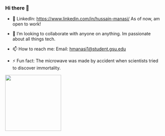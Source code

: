 ### Hi there 👋
<!--
**codesbyhussain/codesbyhussain** is a ✨ _special_ ✨ repository because its `README.md` (this file) appears on your GitHub profile.

Here are some ideas to get you started:
-->
- 🔭 LinkedIn: https://www.linkedin.com/in/hussain-manasi/
     As of now, am open to work!

- 👯 I’m looking to collaborate with anyone on anything. Im passionate about all things tech.

- 📫 How to reach me: Email: hmanasi1@student.gsu.edu

- ⚡ Fun fact: The microwave was made by accident when scientists tried to discover immortality.

<img height="180em" src="https://github-readme-stats.vercel.app/api?username=codesbyhussain&show_icons=true&hide_border=true&&count_private=true&include_all_commits=true" />
